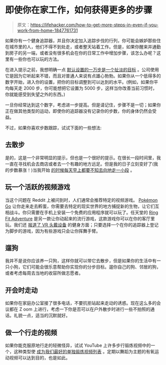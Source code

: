 # 即使你在家工作，如何获得更多的步骤

> 原文：<https://lifehacker.com/how-to-get-more-steps-in-even-if-you-work-from-home-1847761731>

如果你有一个健身追踪器，并且你决定加入追踪步伐的行列，你可能会嫉妒那些住在城市里的人，他们不得不到处走，或者整天站着工作。但是，如果你醒来并通勤到房子的另一端，或者没有很多机会在你的日常工作中增加步骤，该怎么办呢？这里有一些你也可以玩的方法。



在进入提示之前，我想明确一点 [默认设置的一万步是一个扯淡的目标](https://lifehacker.com/10-000-steps-is-a-bullshit-goal-1828861391) 。公司使用它是因为它听起来不错，而且对普通人来说有点雄心勃勃。如果你从一个低得多的数字开始，进入你的设置，把你的目标调整到可以达到的水平。(例如，如果你平均每天走 2000 步，你可能想把它设置为 5000 步，这样当你改善当前习惯时，你就能感受到失望之外的东西。)

一旦你经常达到这个数字，考虑进一步提高。但是请记住，步骤不是一切；如果你正在做其他类型的运动，即使你的追踪器没有记录你的步数，你的身体仍然会受益。

不过，如果你喜欢步数跟踪，试试下面的一些想法:

## 去散步

是的，这是一个非常明显的提示，但也是一个很好的提示。在很长一段时间里，我一直在寻找机会去商店或者去一个有趣的地方远足。但是我的日子立刻变好了(我的步数暴涨！)当我开始 [的时候每天早上都要不知去向地走一小段](https://lifehacker.com/get-up-and-go-for-a-walk-already-1844325797) 。

## 玩一个活跃的视频游戏

当这个问题在 Reddit 上被问到时，人们通常会推荐特定的视频游戏。 [Pokémon Go](https://lifehacker.com/what-is-pokemon-go-and-why-is-everyone-talking-about-it-1783420761) 让你走来走去孵蛋，你需要去特定的现实世界的地方捕捉新的生物，让它们互相战斗。你只需要在手机上安装一个免费的应用程序就可以玩了。任天堂的 [Ring Fit Adventure](https://gizmodo.com/nintendos-ring-fit-adventure-had-me-huffin-and-puffin-1838413978) 是另一款让你动起来的流行游戏，这款游戏你可以在你的客厅里玩。我们还 [报道了 VR 头戴设备](https://lifehacker.com/can-you-get-a-good-workout-with-virtual-reality-1847351527) 的健身方面；只要选择一个在你的追踪器上登记为脚步的游戏，因为有些游戏只会让你挥舞手臂。

## 遛狗

我并不是说你应该养一只狗，这样你就可以带它去散步，但是如果你的生活中有一只小狗，它们可能会很乐意帮助你实现你的分步目标。遛你自己的狗、邻居的狗，或者考虑每周去当地的收容所做志愿者。

## 开会时走动

如果你在家庭办公室接了很多电话，不要抗拒站起来走动的诱惑。现在这么多的会议都在 Z oom 上进行，考虑一下你是否可以在户外散步时进行一些不拍照的通话。礼貌一点，适当的沉默就好。

## 做一个行走的视频

如果你能克服原地行走的轻微怪异，试试 YouTube 上许多步行锻炼视频中的一个，这种类型使 [成为我们最好的单独锻炼视频列表](https://lifehacker.com/the-best-workout-videos-to-do-alone-1841673507) 。定期以舞蹈为主题的有氧运动视频可以达到目的，也是如此。